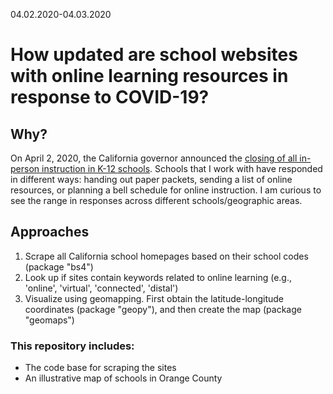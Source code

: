 04.02.2020-04.03.2020

# How updated are school websites with online learning resources in response to COVID-19?

## Why?

On April 2, 2020, the California governor announced the [closing of all in-person instruction in K-12 schools](https://edsource.org/2020/california-k-12-schools-closed-due-to-the-coronavirus/624984).
Schools that I work with have responded in different ways: handing out paper packets, sending a list of online resources, or planning a bell schedule for online instruction.
I am curious to see the range in responses across different schools/geographic areas.

## Approaches

1. Scrape all California school homepages based on their school codes (package "bs4")
2. Look up if sites contain keywords related to online learning (e.g., 'online', 'virtual', 'connected', 'distal')
3. Visualize using geomapping. First obtain the latitude-longitude coordinates (package "geopy"), and then create the map (package "geomaps")

### This repository includes:
* The code base for scraping the sites
* An illustrative map of schools in Orange County
